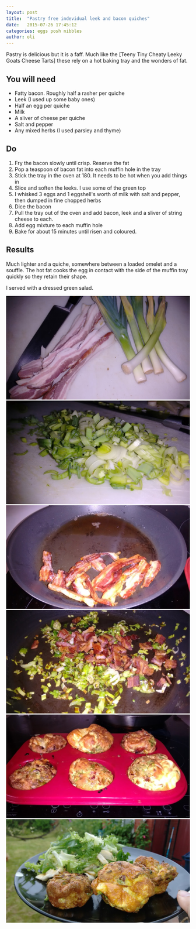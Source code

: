 ```yaml
---
layout: post
title:  "Pastry free indevidual leek and bacon quiches"
date:   2015-07-26 17:45:12
categories: eggs posh nibbles
author: oli
---
```


Pastry is delicious but it is a faff.  Much like the [Teeny Tiny Cheaty Leeky Goats Cheese Tarts] these rely on a hot baking tray and the wonders of fat.


## You will need

* Fatty bacon.  Roughly half a rasher per quiche
* Leek (I used up some baby ones)
* Half an egg per quiche
* Milk
* A sliver of cheese per quiche
* Salt and pepper
* Any mixed herbs (I used parsley and thyme)

## Do

1. Fry the bacon slowly until crisp.  Reserve the fat
2. Pop a teaspoon of bacon fat into each muffin hole in the tray
3. Stick the tray in the oven at 180. It needs to be hot when you add things in
4. Slice and soften the leeks.  I use some of the green top
5. I whisked 3 eggs and 1 eggshell's worth of milk with salt and pepper, then dumped in fine chopped herbs
6. Dice the bacon
7. Pull the tray out of the oven and add bacon, leek and a sliver of string cheese to each.
8. Add egg mixture to each muffin hole 
9. Bake for about 15 minutes until risen and coloured.

## Results

Much lighter and a quiche, somewhere between a loaded omelet and a souffle.  The hot fat cooks the egg in contact with the side of the muffin tray quickly so they retain their shape.

I served with a dressed green salad.

![Ingredients](/images/quiche/quiche-1.jpg)
![Diced leeks](/images/quiche/quiche-2.jpg)
![Delicious bacon. GET IN MY FACE](/images/quiche/quiche-3.jpg)
![Before going into the case](/images/quiche/quiche-4.jpg)
![Fresh from the oven](/images/quiche/quiche-5.jpg)
![Ready for the table](/images/quiche/quiche-6.jpg)
